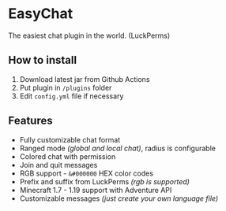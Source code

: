 # EasyChat
The easiest chat plugin in the world. (LuckPerms)

## How to install
1. Download latest jar from Github Actions
2. Put plugin in `/plugins` folder
3. Edit `config.yml` file if necessary

## Features
- Fully customizable chat format
- Ranged mode *(global and local chat)*, radius is configurable
- Colored chat with permission
- Join and quit messages
- RGB support - `&#000000` HEX color codes
- Prefix and suffix from LuckPerms *(rgb is supported)*
- Minecraft 1.7 - 1.19 support with Adventure API
- Customizable messages *(just create your own language file)*

